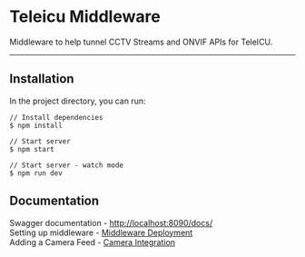 # Teleicu Middleware
Middleware to help tunnel CCTV Streams and ONVIF APIs for TeleICU.

---

## Installation

In the project directory, you can run:

```
// Install dependencies
$ npm install

// Start server
$ npm start

// Start server - watch mode
$ npm run dev
```

## Documentation

Swagger documentation - [http://localhost:8090/docs/](http://localhost:8090/docs/)  
Setting up middleware - [Middleware Deployment](https://docs.coronasafe.network/care-software-deployment/hospital-server-setup/introduction)  
Adding a Camera Feed  - [Camera Integration](https://docs.coronasafe.network/care-software-deployment/hospital-server-setup/camera-integration)  
